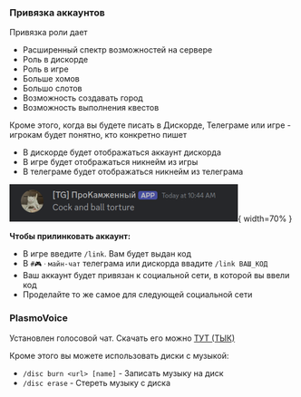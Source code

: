 ### Привязка аккаунтов

Привязка роли дает

- Расширенный спектр возможностей на сервере
- Роль в дискорде
- Роль в игре
- Больше хомов
- Большо слотов
- Возможность создавать город
- Возможность выполнения квестов

Кроме этого, когда вы будете писать в Дискорде, Телеграме или игре - игрокам будет понятно, кто конкретно пишет

- В дискорде будет отображаться аккаунт дискорда
- В игре будет отображаться никнейм из игры
- В телеграме будет отображаться никнейм из телеграма

![alt text](../../media/from_telegram.png){ width=70% }

**Чтобы прилинковать аккаунт:**

- В игре введите `/link`. Вам будет выдан код
- В `#🎮ㆍмайн-чат` телеграма или дискорда ввадите `/link ВАШ_КОД`
- Ваш аккаунт будет привязан к социальной сети, в которой вы ввели код
- Проделайте то же самое для следующей социальной сети

### PlasmoVoice

Установлен голосовой чат. Скачать его можно [ТУТ (ТЫК)](https://modrinth.com/plugin/plasmo-voice)

Кроме этого вы можете использовать диски с музыкой:

- `/disc burn <url> [name]` - Записать музыку на диск 
- `/disc erase` - Стереть музыку с диска
